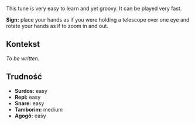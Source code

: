 This tune is very easy to learn and yet groovy. It can be played very fast.

**Sign:** place your hands as if you were holding a telescope over one eye and
rotate your hands as if to zoom in and out.

## Kontekst

*To be written.*

## Trudność

* **Surdos:** easy
* **Repi:** easy
* **Snare:** easy
* **Tamborim:** medium
* **Agogô:** easy
